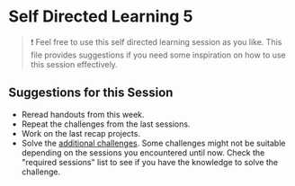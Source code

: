 # Self Directed Learning 5

> ❗️ Feel free to use this self directed learning session as you like. This file provides suggestions if you need some inspiration on how to use this session effectively.

## Suggestions for this Session

- Reread handouts from this week.
- Repeat the challenges from the last sessions.
- Work on the last recap projects.
- Solve the [additional challenges](./challenges-self-directed-learning-5.md). Some challenges might not be suitable depending on the sessions you encountered until now. Check the "required sessions" list to see if you have the knowledge to solve the challenge.
